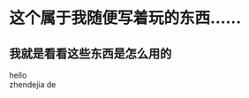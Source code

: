 这个属于我随便写着玩的东西……
==========================
我就是看看这些东西是怎么用的
-------------------------
hello   
zhendejia de 
